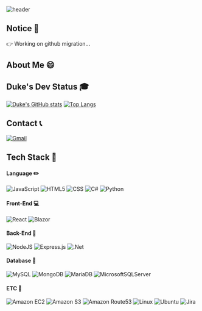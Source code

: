 ![header](https://capsule-render.vercel.app/api?type=waving&color=timeGradient&text=Welcome%20to%20Duke's%20GitHub!👋&animation=twinkling&fontSize=35&fontAlignY=40&fontAlign=70&height=200)
## Notice 📣
👉 Working on github migration...

## About Me 😄

## Duke's Dev Status 🎓
[![Duke's GitHub stats](https://github-readme-stats.vercel.app/api?username=DUKE506&hide=stars,contribs&count_private=true&show_icons=true)](https://github.com/DUKE506/github-readme-stats)
﻿[![Top Langs](https://github-readme-stats.vercel.app/api/top-langs/?username=DUKE506&langs_count=10&layout=compact)](https://github.com/DUKE506/DUKE506)﻿

## Contact 📞
[![Gmail](https://img.shields.io/badge/Gmail-D14836?style=flat-square&logo=Gmail&logoColor=white&&link=mailto:dukebs1128@gmail.com)](mailto:dukebs1128@gmail.com)

## Tech Stack 🔨

#### Language ✏️
![JavaScript](https://img.shields.io/badge/javascript-%23F7DF1E.svg?style=flat-square&logo=Javascript&logoColor=black)
![HTML5](https://img.shields.io/badge/html5-%23E34F26.svg?style=flat-square&logo=html5&logoColor=white)
![CSS](https://img.shields.io/badge/css-%231572B6.svg?style=flat-square&logo=css3&logoColor=white)
![C#](https://img.shields.io/badge/c%23-%23512BD4.svg?style=flat-square&logo=csharp&logoColor=white)
![Python](https://img.shields.io/badge/python-3670A0?style=flat-square&logo=python&logoColor=ffdd54)

#### Front-End :computer:
![React](https://img.shields.io/badge/react-%2320232a.svg?style=flat-square&logo=react&logoColor=%2361DAFB)
![Blazor](https://img.shields.io/badge/blazor-%235C2D91.svg?style=flat-square&logo=blazor&logoColor=white)

#### Back-End :wrench:
![NodeJS](https://img.shields.io/badge/node.js-6DA55F?style=flat-square&logo=node.js&logoColor=white)
![Express.js](https://img.shields.io/badge/express.js-%23404d59.svg?style=flat-square&logo=express&logoColor=%2361DAFB)
![.Net](https://img.shields.io/badge/.NET-5C2D91?style=flat-square&logo=.net&logoColor=white)

#### Database :postbox:
![MySQL](https://img.shields.io/badge/mysql-4479A1.svg?style=flat-square&logo=mysql&logoColor=white)
![MongoDB](https://img.shields.io/badge/MongoDB-%234ea94b.svg?style=v&logo=mongodb&logoColor=white)
![MariaDB](https://img.shields.io/badge/MariaDB-003545?style=flat-square&logo=mariadb&logoColor=white)
![MicrosoftSQLServer](https://img.shields.io/badge/Microsoft%20SQL%20Server-CC2927?style=flat-square&logo=microsoft%20sql%20server&logoColor=white)

#### ETC :house_with_garden:
![Amazon EC2](https://img.shields.io/badge/Amazon%20EC2-%23FF9900.svg?style=flat-square&logo=Amazon-EC2&logoColor=white)
![Amazon S3](https://img.shields.io/badge/AWS%20S3-%23569A31.svg?style=flat-square&logo=Amazon-S3&logoColor=white)
![Amazon Route53](https://img.shields.io/badge/AWS%20Route53-%238C4FFF.svg?style=flat-square&logo=Amazon-Route-53&logoColor=white)
![Linux](https://img.shields.io/badge/Linux-FCC624?style=flat-square&logo=linux&logoColor=black)
![Ubuntu](https://img.shields.io/badge/Ubuntu-E95420?style=flat-square&logo=ubuntu&logoColor=white)
![Jira](https://img.shields.io/badge/jira-%230052CC.svg?style=flat-square&logo=jira&logoColor=white)

<!--
**DUKE506/DUKE506** is a ✨ _special_ ✨ repository because its `README.md` (this file) appears on your GitHub profile.
badge-default-style = for-the-badge
Here are some ideas to get you started:

- 🔭 I’m currently working on ...
- 🌱 I’m currently learning ...
- 👯 I’m looking to collaborate on ...
- 🤔 I’m looking for help with ...
- 💬 Ask me about ...
- 📫 How to reach me: ...
- 😄 Pronouns: ...
- ⚡ Fun fact: ...
-->
